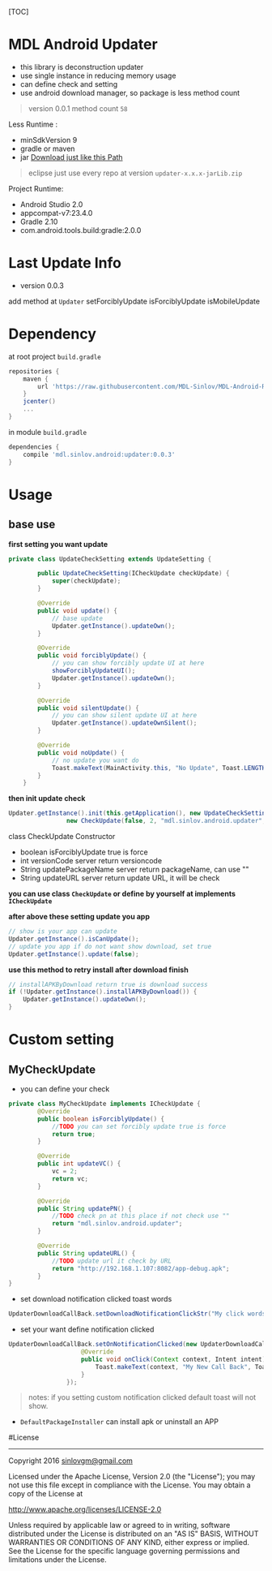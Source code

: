 [TOC]

# MDL Android Updater

- this library is deconstruction updater
- use single instance in reducing memory usage
- can define check and setting
- use android download manager, so package is less method count

> version 0.0.1 method count `58`

Less Runtime :
- minSdkVersion 9
- gradle or maven
- jar [Download just like this Path](https://github.com/MDL-Sinlov/MDL-Android-Repo/raw/master/mvn-repo/mdl/sinlov/android/updater/0.0.3/updater-0.0.3-jarLib.zip)

> eclipse just use every repo at version `updater-x.x.x-jarLib.zip`

Project Runtime:
- Android Studio 2.0
- appcompat-v7:23.4.0
- Gradle 2.10
- com.android.tools.build:gradle:2.0.0

# Last Update Info

- version 0.0.3

add method at `Updater` setForciblyUpdate isForciblyUpdate isMobileUpdate

# Dependency

at root project `build.gradle`

```gradle
repositories {
    maven {
        url 'https://raw.githubusercontent.com/MDL-Sinlov/MDL-Android-Repo/master/mvn-repo/'
    }
    jcenter()
    ...
}
```

in module `build.gradle`

```gradle
dependencies {
    compile 'mdl.sinlov.android:updater:0.0.3'
}
```

# Usage

## base use

**first setting you want update**

```java
private class UpdateCheckSetting extends UpdateSetting {

        public UpdateCheckSetting(ICheckUpdate checkUpdate) {
            super(checkUpdate);
        }

        @Override
        public void update() {
            // base update
            Updater.getInstance().updateOwn();
        }

        @Override
        public void forciblyUpdate() {
            // you can show forcibly update UI at here
            showForciblyUpdateUI();
            Updater.getInstance().updateOwn();
        }

        @Override
        public void silentUpdate() {
            // you can show silent update UI at here
            Updater.getInstance().updateOwnSilent();
        }

        @Override
        public void noUpdate() {
            // no update you want do
            Toast.makeText(MainActivity.this, "No Update", Toast.LENGTH_SHORT).show();
        }
    }
```

**then init update check**

```java
Updater.getInstance().init(this.getApplication(), new UpdateCheckSetting(
                new CheckUpdate(false, 2, "mdl.sinlov.android.updater", "http://192.168.1.107:8082/app-debug.apk")));
```

class CheckUpdate Constructor

- boolean   isForciblyUpdate    true is force
- int       versionCode         server return versioncode
- String    updatePackageName   server return packageName, can use ""
- String    updateURL           server return update URL, it will be check

**you can use class `CheckUpdate` or define by yourself at implements `ICheckUpdate`**


**after above these setting update you app**

```java
// show is your app can update
Updater.getInstance().isCanUpdate();
// update you app if do not want show download, set true
Updater.getInstance().update(false);
```

**use this method to retry install after download finish**

```java
// installAPKByDownload return true is download success
if (!Updater.getInstance().installAPKByDownload()) {
    Updater.getInstance().updateOwn();
}
```


# Custom setting


## MyCheckUpdate

- you can define your check

```java
private class MyCheckUpdate implements ICheckUpdate {
        @Override
        public boolean isForciblyUpdate() {
            //TODO you can set forcibly update true is force
            return true;
        }

        @Override
        public int updateVC() {
            vc = 2;
            return vc;
        }

        @Override
        public String updatePN() {
            //TODO check pn at this place if not check use ""
            return "mdl.sinlov.android.updater";
        }

        @Override
        public String updateURL() {
            //TODO update url it check by URL
            return "http://192.168.1.107:8082/app-debug.apk";
        }
}
```

- set download notification clicked toast words

```java
UpdaterDownloadCallBack.setDownloadNotificationClickStr("My click words");
```

- set your want define notification clicked

```java
UpdaterDownloadCallBack.setOnNotificationClicked(new UpdaterDownloadCallBack.OnNotificationClicked() {
                    @Override
                    public void onClick(Context context, Intent intent) {
                        Toast.makeText(context, "My New Call Back", Toast.LENGTH_SHORT).show();
                    }
                });
```

> notes: if you setting custom notification clicked default toast will not show.

- `DefaultPackageInstaller` can install apk or uninstall an APP


#License

---

Copyright 2016 sinlovgm@gmail.com

Licensed under the Apache License, Version 2.0 (the "License");
you may not use this file except in compliance with the License.
You may obtain a copy of the License at

   http://www.apache.org/licenses/LICENSE-2.0

Unless required by applicable law or agreed to in writing, software
distributed under the License is distributed on an "AS IS" BASIS,
WITHOUT WARRANTIES OR CONDITIONS OF ANY KIND, either express or implied.
See the License for the specific language governing permissions and
limitations under the License.